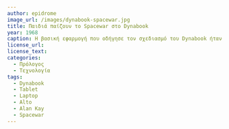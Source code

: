 ```yaml
---
author: epidrome
image_url: /images/dynabook-spacewar.jpg
title: Παιδιά παίζουν το Spacewar στο Dynabook 
year: 1968
caption: Η βασική εφαρμογή που οδήγησε τον σχεδιασμό του Dynabook ήταν το βιντεοπαιχνίδι Spacewar που εκείνη την εποχή ήταν σημείο αναφοράς για όλους τους ερευνητές που είχαν πρόσβαση σε έναν κεντρικό υπολογιστή. Όπως ακριβώς οι ερευνητές υλοποιούσαν, έπαιζαν και έκαναν μετατροπές στον πηγαίο κώδικα του Spacewar, έτσι και οι χρήστες του Dynabook θα μπορούσαν να έχουν πρόσβαση σε ένα νέο μέσο επικοινωνίας και έκφρασης. 
license_url: 
license_text: 
categories:
  - Πρόλογος
  - Τεχνολογία 
tags:
  - Dynabook
  - Tablet
  - Laptop
  - Alto
  - Alan Kay
  - Spacewar
---
```

